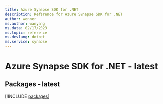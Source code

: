 ```yaml
---
title: Azure Synapse SDK for .NET
description: Reference for Azure Synapse SDK for .NET
author: wonner
ms.author: wanyang
ms.data: 02/17/2023
ms.topic: reference
ms.devlang: dotnet
ms.service: synapse
---
```

# Azure Synapse SDK for .NET - latest
## Packages - latest
[!INCLUDE [packages](synapse-index.md)]